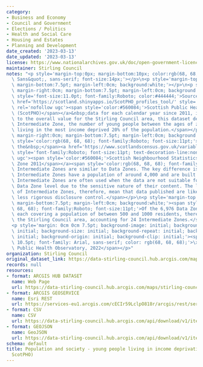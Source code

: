 ```yaml
---
category:
- Business and Economy
- Council and Government
- Elections / Politics
- Health and Social Care
- Housing and Estates
- Planning and Development
date_created: '2023-03-13'
date_updated: '2023-03-13'
license: https://www.nationalarchives.gov.uk/doc/open-government-licence/version/3/
maintainer: Stirling Council
notes: "<p style='margin-top:0px; margin-bottom:10px; color:rgb(68, 68, 68); font-family:&quot;Open\
  \ Sans&quot;, sans-serif; font-size:14px;'></p>\n<p style='margin-top:0cm; margin-right:0cm;\
  \ margin-bottom:7.5pt; margin-left:0cm; background:white;'></p>\n<p style='margin-top:0cm;\
  \ margin-right:0cm; margin-bottom:7.5pt; margin-left:0cm; background:white;'><span\
  \ style='font-size:11.0pt; font-family:Roboto; color:#444444;'>Sourced from&nbsp;<a\
  \ href='https://scotland.shinyapps.io/ScotPHO_profiles_tool/' style='text-decoration-line:none;'\
  \ rel='nofollow ugc'><span style='color:#560084;'>Scottish Public Health Observatory\
  \ (ScotPHO)</span></a>&nbsp;data for each calendar year since 2011, in addition\
  \ to the overall value for the Stirling Council area, this dataset details, by relevant\
  \ Intermediate Zone, the number of young people between the ages of zero and 25\
  \ living in the most income deprived 20% of the population.</span></p>\n<p style='margin-top:0cm;\
  \ margin-right:0cm; margin-bottom:7.5pt; margin-left:0cm; background:white;'><span\
  \ style='color:rgb(68, 68, 68); font-family:Roboto; font-size:11pt;'>Defined by\
  \ the&nbsp;</span><a href='https://www.scotlandscensus.gov.uk/variables-classification/sns-data-zone-2011#:~:text=The%20data%20zone%20geography%20covers,around%20500%20to%201%2C000%20residents.'\
  \ style='font-family:Roboto; font-size:11pt; text-decoration-line:none;' rel='nofollow\
  \ ugc'><span style='color:#560084;'>Scottish Neighbourhood Statistics (SNS) Data\
  \ Zone 2011</span></a><span style='color:rgb(68, 68, 68); font-family:Roboto; font-size:11pt;'>&nbsp;geography,\
  \ Intermediate Zones are similar to Data Zones. The key difference is their size:\
  \ Intermediate Zones have a population of around 4,000 and are built from Data Zones.\
  \ Intermediate Zones are often used when the data are not suitable for release at\
  \ Data Zone level due to the sensitive nature of their content. The larger populations\
  \ of Intermediate Zones, therefore, mean that data published are likely to require\
  \ less rigorous disclosure control.</span></p>\n<p style='margin-top:0cm; margin-right:0cm;\
  \ margin-bottom:7.5pt; margin-left:0cm; background:white;'><span style='color:rgb(68,\
  \ 68, 68); font-family:Roboto; font-size:11pt;'>Of the 6,976 Data Zones in Scotland,\
  \ each covering a population of between 500 and 1000 residents, there are 121 within\
  \ the Stirling Council area, accounting for 24 Intermediate Zones.</span></p>\n\
  <p style='margin: 0cm 0cm 7.5pt; background-image: initial; background-position:\
  \ initial; background-size: initial; background-repeat: initial; background-attachment:\
  \ initial; background-origin: initial; background-clip: initial;'><span style='font-size:\
  \ 10.5pt; font-family: Arial, sans-serif; color: rgb(68, 68, 68);'>\xA9 Scottish\
  \ Public Health Observatory, 2022</span></p>"
organization: Stirling Council
original_dataset_link: https://data-stirling-council.hub.arcgis.com/maps/stirling-council::population-and-society-young-people-living-in-income-deprivation-2016-2020-scotpho-1
records: null
resources:
- format: ARCGIS HUB DATASET
  name: Web Page
  url: https://data-stirling-council.hub.arcgis.com/maps/stirling-council::population-and-society-young-people-living-in-income-deprivation-2016-2020-scotpho-1
- format: ARCGIS GEOSERVICE
  name: Esri REST
  url: https://services-eu1.arcgis.com/cECIr59LclpO818r/arcgis/rest/services/democracy%20-%20young%20people%20living%20in%20income%20deprivation%20(ScotPHO)/FeatureServer/0
- format: CSV
  name: CSV
  url: https://data-stirling-council.hub.arcgis.com/api/download/v1/items/6443163c994143a18db8852e31737c12/csv?layers=0
- format: GEOJSON
  name: GeoJSON
  url: https://data-stirling-council.hub.arcgis.com/api/download/v1/items/6443163c994143a18db8852e31737c12/geojson?layers=0
schema: default
title: Population and society - young people living in income deprivation (2016-2020
  ScotPHO)
---
```

